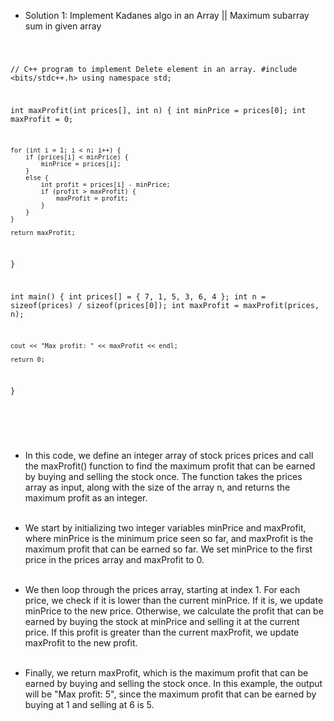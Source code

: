 <!-- ###Example:-
<Code language="cpp">


</Code> <br/><br/> -->

* Solution 1: Implement Kadanes algo in an Array || Maximum subarray sum in given array<br/>

<Code language="cpp">

// C++ program to implement Delete element in an array.
#include <bits/stdc++.h>
using namespace std;

int maxProfit(int prices[], int n) {
    int minPrice = prices[0];
    int maxProfit = 0;

    for (int i = 1; i < n; i++) {
        if (prices[i] < minPrice) {
            minPrice = prices[i];
        }
        else {
            int profit = prices[i] - minPrice;
            if (profit > maxProfit) {
                maxProfit = profit;
            }
        }
    }

    return maxProfit;
}

int main() {
    int prices[] = { 7, 1, 5, 3, 6, 4 };
    int n = sizeof(prices) / sizeof(prices[0]);
    int maxProfit = maxProfit(prices, n);

    cout << "Max profit: " << maxProfit << endl;

    return 0;
}


</Code>

<br/><br/>

* In this code, we define an integer array of stock prices prices and call the maxProfit() function to find the maximum profit that can be earned by buying and selling the stock once. The function takes the prices array as input, along with the size of the array n, and returns the maximum profit as an integer.<br/><br/>

* We start by initializing two integer variables minPrice and maxProfit, where minPrice is the minimum price seen so far, and maxProfit is the maximum profit that can be earned so far. We set minPrice to the first price in the prices array and maxProfit to 0.<br/><br/>

* We then loop through the prices array, starting at index 1. For each price, we check if it is lower than the current minPrice. If it is, we update minPrice to the new price. Otherwise, we calculate the profit that can be earned by buying the stock at minPrice and selling it at the current price. If this profit is greater than the current maxProfit, we update maxProfit to the new profit.<br/><br/>

* Finally, we return maxProfit, which is the maximum profit that can be earned by buying and selling the stock once. In this example, the output will be "Max profit: 5", since the maximum profit that can be earned by buying at 1 and selling at 6 is 5.


